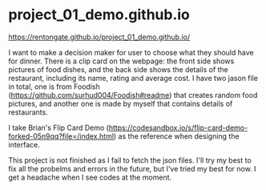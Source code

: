 # project_01_demo.github.io

https://rentongate.github.io/project_01_demo.github.io/

I want to make a decision maker for user to choose what they should have for dinner. There is a clip card on the webpage: the front side shows pictures of food dishes, and the back side shows the details of the restaurant, including its name, rating and average cost. I have two jason file in total, one is from Foodish (https://github.com/surhud004/Foodish#readme) that creates random food pictures, and another one is made by myself that contains details of restaurants. 

I take Brian's Flip Card Demo (https://codesandbox.io/s/flip-card-demo-forked-05n9qq?file=/index.html) as the reference when designing the interface.

This project is not finished as I fail to fetch the json files. I'll try my best to fix all the probelms and errors in the future, but I've tried my best for now. I get a headache when I see codes at the moment. 
